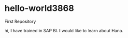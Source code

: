 # hello-world3868
First Repository

hi,
I have trained in SAP BI. I would like to learn about Hana.
